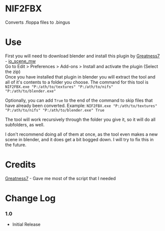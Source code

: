 # NIF2FBX
Converts .floppa files to .bingus

# Use

First you will need to download blender and install this plugin by [Greatness7](https://github.com/Greatness7) - [io_scene_mw](https://github.com/Greatness7/io_scene_mw)  
Go to Edit > Preferences > Add-ons > Install and activate the plugin (Select the zip)  
Once you have installed that plugin in blender you will extract the tool and all of it's contents to a folder you choose.
The command for this tool is `NIF2FBX.exe "P:/ath/to/textures" "P:/ath/to/nifs" "P:/ath/to/blender.exe"`

Optionally, you can add `True` to the end of the command to skip files that have already been converted. Example: `NIF2FBX.exe "P:/ath/to/textures" "P:/ath/to/nifs" "P:/ath/to/blender.exe" True`  

The tool will work recursively through the folder you give it, so it will do all subfolders, as well.

I don't recommend doing all of them at once, as the tool even makes a new scene in blender, and it does get a bit bogged down. I will try to fix this in the future.  

# Credits
[Greatness7](https://github.com/Greatness7) - Gave me most of the script that I needed

# Change Log
### 1.0

* Initial Release
